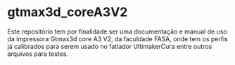 # gtmax3d_coreA3V2
Este repositório tem por finalidade ser uma documentação e manual de uso da impressora Gtmax3d core A3 V2, da faculdade FASA, onde tem os perfis já calibrados para serem usado no fatiador UltimakerCura entre outros arquivos para testes.
